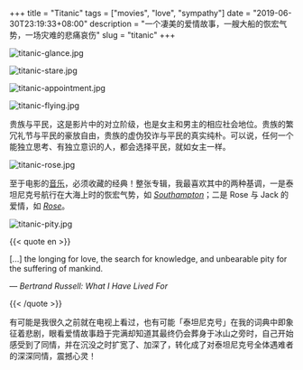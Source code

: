 +++
title = "Titanic"
tags = ["movies", "love", "sympathy"]
date = "2019-06-30T23:19:33+08:00"
description = "一个凄美的爱情故事，一艘大船的恢宏气势，一场灾难的悲痛哀伤"
slug = "titanic"
+++

![titanic-glance.jpg](/images/titanic-glance.jpg)

![titanic-stare.jpg](/images/titanic-stare.jpg)

![titanic-appointment.jpg](/images/titanic-appointment.jpg)

![titanic-flying.jpg](/images/titanic-flying.jpg)

贵族与平民，这是影片中的对立阶级，也是女主和男主的相应社会地位。贵族的繁冗礼节与平民的豪放自由，贵族的虚伪狡诈与平民的真实纯朴。可以说，任何一个能独立思考、有独立意识的人，都会选择平民，就如女主一样。

![titanic-rose.jpg](/images/titanic-rose.jpg "美若达·芬奇的油画")

至于电影的[音乐](https://music.163.com/album?id=151601)，必须收藏的经典！整张专辑，我最喜欢其中的两种基调，一是泰坦尼克号航行在大海上时的恢宏气势，如 [*Southampton*](https://music.163.com/song?id=1484837)；二是 Rose 与 Jack 的爱情，如 [*Rose*](https://music.163.com/song?id=1484843)。

![titanic-pity.jpg](/images/titanic-pity.jpg)

{{< quote en >}}

[...] the longing for love, the search for knowledge, and unbearable pity for the suffering of mankind.

— *Bertrand Russell: What I Have Lived For*

{{< /quote >}}

有可能是我很久之前就在电视上看过，也有可能「泰坦尼克号」在我的词典中即象征着悲剧，眼看爱情故事趋于完满却知道其最终仍会葬身于冰山之旁时，自己开始感受到了同情，并在沉没之时扩宽了、加深了，转化成了对泰坦尼克号全体遇难者的深深同情，震撼心灵！
